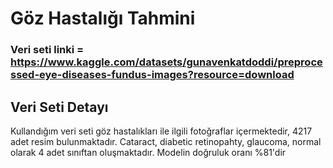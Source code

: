 # Göz Hastalığı Tahmini

### Veri seti linki = https://www.kaggle.com/datasets/gunavenkatdoddi/preprocessed-eye-diseases-fundus-images?resource=download

## Veri Seti Detayı

Kullandığım veri seti göz hastalıkları ile ilgili fotoğraflar içermektedir, 4217 adet resim bulunmaktadır. Cataract, diabetic retinopahty, glaucoma, normal olarak 4 adet sınıftan oluşmaktadır. Modelin doğruluk oranı %81'dir
